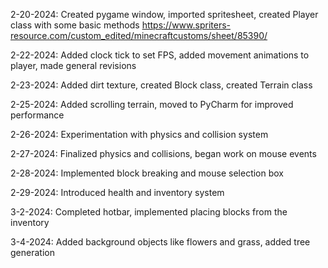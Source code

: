 2-20-2024: Created pygame window, imported spritesheet, created Player class with some basic methods
https://www.spriters-resource.com/custom_edited/minecraftcustoms/sheet/85390/

2-22-2024: Added clock tick to set FPS, added movement animations to player, made general revisions

2-23-2024: Added dirt texture, created Block class, created Terrain class

2-25-2024: Added scrolling terrain, moved to PyCharm for improved performance

2-26-2024: Experimentation with physics and collision system

2-27-2024: Finalized physics and collisions, began work on mouse events

2-28-2024: Implemented block breaking and mouse selection box

2-29-2024: Introduced health and inventory system

3-2-2024: Completed hotbar, implemented placing blocks from the inventory

3-4-2024: Added background objects like flowers and grass, added tree generation